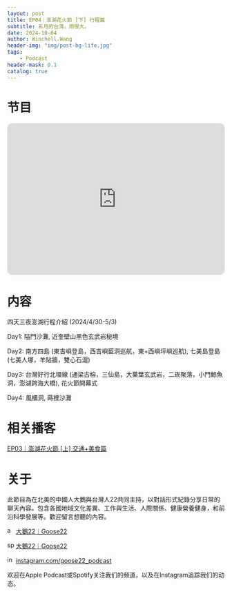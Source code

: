 ```yaml
---
layout: post
title: EP04｜澎湖花火節 [下] 行程篇
subtitle: 五月的台湾，雨很大。
date: 2024-10-04
author: Winchell.Wang
header-img: "img/post-bg-life.jpg"
tags:
    - Podcast
header-mask: 0.1
catalog: true
---
```


# 节目

<iframe style="border-radius:12px" src="https://open.spotify.com/embed/episode/129k8gJF1uITYBWh0hCXuF?utm_source=generator" width="100%" height="352" frameBorder="0" allowfullscreen="" allow="autoplay; clipboard-write; encrypted-media; fullscreen; picture-in-picture" loading="lazy"></iframe>

# 内容

四天三夜澎湖行程介紹 (2024/4/30-5/3)

Day1: 隘門沙灘, 近奎壁山黑色玄武岩秘境

Day2: 南方四島 (東吉嶼登島，西吉嶼藍洞巡航，東+西嶼坪嶼巡航), 七美島登島 (七美人塚，羊貼牆，雙心石滬)

Day3: 台灣好行北環線 (通梁古榕，三仙島，大菓葉玄武岩，二崁聚落，小門鯨魚洞，澎湖跨海大橋), 花火節開幕式

Day4: 風櫃洞, 蒔裡沙灘

# 相关播客

[EP03｜澎湖花火節 [上] 交通+美食篇](https://winchellwang.github.io/2024/06/30/podcast_3/)

# 关于

此節目為在北美的中國人大鵝與台灣人22共同主持，以對話形式紀錄分享日常的聊天內容。包含各國地域文化差異、工作與生活、人際關係、健康營養健身，和前沿科學發展等。歡迎留言想聽的內容。

<img src='https://cdn.jsdelivr.net/gh/winchellwang/winchellwang.github.io/img/logo/podcast.svg' alt='apple_podcast' width='16' height='16'> <a href='https://podcasts.apple.com/tw/podcast/%E5%A4%A7%E9%B5%9D22-goose22/id1724645271'>大鵝22｜Goose22</a>

<img src='https://cdn.jsdelivr.net/gh/winchellwang/winchellwang.github.io/img/logo/spotify.svg' alt='spotify' width='16' height='16'> <a href='https://open.spotify.com/show/4nRHx7jhfCPH2svTBwOvLC'>大鵝22｜Goose22</a>

<img src='https://cdn.jsdelivr.net/gh/winchellwang/winchellwang.github.io/img/logo/instagram.svg' alt='instagram' width='16' height='16'> <a href='https://www.instagram.com/goose22_podcast'>instagram.com/goose22_podcast</a>

欢迎在Apple Podcast或Spotify关注我们的频道，以及在Instagram追踪我们的动态。